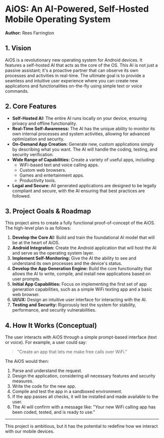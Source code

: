 # AiOS: An AI-Powered, Self-Hosted Mobile Operating System

**Author:** Rees Farrington

## 1. Vision

AiOS is a revolutionary new operating system for Android devices. It features a self-hosted AI that acts as the core of the OS. This AI is not just a passive assistant; it's a proactive partner that can observe its own processes and activities in real-time. The ultimate goal is to provide a seamless and intuitive user experience where you can create new applications and functionalities on-the-fly using simple text or voice commands.

## 2. Core Features

*   **Self-Hosted AI:** The entire AI runs locally on your device, ensuring privacy and offline functionality.
*   **Real-Time Self-Awareness:** The AI has the unique ability to monitor its own internal processes and system activities, allowing for advanced optimization and security.
*   **On-Demand App Creation:** Generate new, custom applications simply by describing what you want. The AI will handle the coding, testing, and security verification.
*   **Wide Range of Capabilities:** Create a variety of useful apps, including:
    *   WiFi-based text and voice calling apps.
    *   Custom web browsers.
    *   Games and entertainment apps.
    *   Productivity tools.
*   **Legal and Secure:** All generated applications are designed to be legally compliant and secure, with the AI ensuring that best practices are followed.

## 3. Project Goals & Roadmap

This project aims to create a fully functional proof-of-concept of the AiOS. The high-level plan is as follows:

1.  **Develop the Core AI:** Build and train the foundational AI model that will be at the heart of AiOS.
2.  **Android Integration:** Create the Android application that will host the AI and serve as the operating system layer.
3.  **Implement Self-Monitoring:** Give the AI the ability to see and understand its own processes and the device's status.
4.  **Develop the App Generation Engine:** Build the core functionality that allows the AI to write, compile, and install new applications based on user prompts.
5.  **Initial App Capabilities:** Focus on implementing the first set of app generation capabilities, such as a simple WiFi texting app and a basic web browser.
6.  **UI/UX:** Design an intuitive user interface for interacting with the AI.
7.  **Testing and Security:** Rigorously test the system for stability, performance, and security vulnerabilities.

## 4. How It Works (Conceptual)

The user interacts with AiOS through a simple prompt-based interface (text or voice). For example, a user could say:

> "Create an app that lets me make free calls over WiFi."

The AiOS would then:
1.  Parse and understand the request.
2.  Design the application, considering all necessary features and security measures.
3.  Write the code for the new app.
4.  Compile and test the app in a sandboxed environment.
5.  If the app passes all checks, it will be installed and made available to the user.
6.  The AI will confirm with a message like: "Your new WiFi calling app has been coded, tested, and is ready to use."

---

This project is ambitious, but it has the potential to redefine how we interact with our mobile devices.
